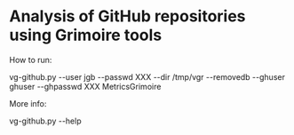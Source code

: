 
# Analysis of GitHub repositories using Grimoire tools

How to run:

vg-github.py --user jgb --passwd XXX --dir /tmp/vgr --removedb
 --ghuser ghuser --ghpasswd XXX MetricsGrimoire

More info:

vg-github.py --help
